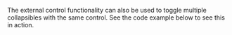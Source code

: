 The external control functionality can also be used to toggle multiple collapsibles with the same control. See the code example below to see this in action.